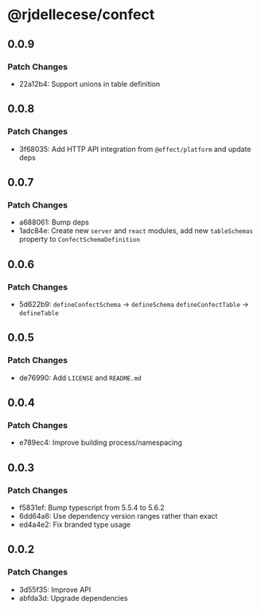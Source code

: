 # @rjdellecese/confect

## 0.0.9

### Patch Changes

- 22a12b4: Support unions in table definition

## 0.0.8

### Patch Changes

- 3f68035: Add HTTP API integration from `@effect/platform` and update deps

## 0.0.7

### Patch Changes

- a688061: Bump deps
- 1adc84e: Create new `server` and `react` modules, add new `tableSchemas` property to `ConfectSchemaDefinition`

## 0.0.6

### Patch Changes

- 5d622b9: `defineConfectSchema` -> `defineSchema`
  `defineConfectTable` -> `defineTable`

## 0.0.5

### Patch Changes

- de76990: Add `LICENSE` and `README.md`

## 0.0.4

### Patch Changes

- e789ec4: Improve building process/namespacing

## 0.0.3

### Patch Changes

- f5831ef: Bump typescript from 5.5.4 to 5.6.2
- 6dd64a6: Use dependency version ranges rather than exact
- ed4a4e2: Fix branded type usage

## 0.0.2

### Patch Changes

- 3d55f35: Improve API
- abfda3d: Upgrade dependencies
